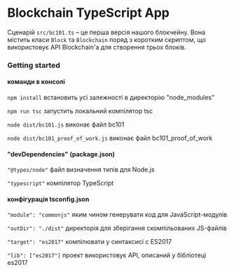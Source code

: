 # Blockchain TypeScript App

Сценарій `src/bc101.ts` – це перша версія нашого блокчейну. 
Вона містить класи `Block` та `Blockchain` поряд з коротким скриптом, що використовує API Blockchain'а для створення трьох блоків.





### Getting started

#### команди в консолі

`npm install` встановить усі залежності в директорію "node_modules"

`npm run tsc` запустить локальний компілятор tsc

`node dist/bc101.js` виконає файл bc101

`node dist/bc101_proof_of_work.js` виконає файл bc101_proof_of_work

#### "devDependencies" (package.json)

`"@types/node"` файл визначення типів для Node.js

`"typescript"` компілятор TypeScript

#### конфігурація tsconfig.json

`"module": "commonjs"` яким чином генерувати код для JavaScript-модулів

`"outDir": "./dist"` директорія для зберігання скомпільованих  JS-файлів

`"target": "es2017"` компілювати у синтаксисі с ES2017

`"lib": ["es2017"]` проект використовує API, описаний у бібліотеці es2017




